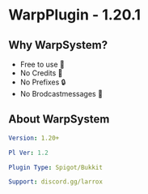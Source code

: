 # WarpPlugin - 1.20.1

## Why WarpSystem?
- Free to use 🚀
- No Credits 💬
- No Prefixes 🔒
- No Brodcastmessages 📩

## About WarpSystem
```yml
Version: 1.20+

Pl Ver: 1.2

Plugin Type: Spigot/Bukkit

Support: discord.gg/larrox
```
